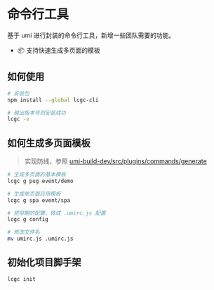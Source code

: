 # 命令行工具

基于 umi 进行封装的命令行工具，新增一些团队需要的功能。

- 📦 支持快速生成多页面的模板

## 如何使用

```bash
# 安装包
npm install --global lcgc-cli

# 输出版本号则安装成功
lcgc -v
```

## 如何生成多页面模板

> 实现防线，参照 [umi-build-dev/src/plugins/commands/generate](https://github.com/umijs/umi/tree/db13052359/packages/umi-build-dev/src/plugins/commands/generate)

```bash
# 生成多页面的基本模板
lcgc g pug event/demo

# 生成单页面应用模板
lcgc g spa event/spa

# 把早期的配置，转成 .umirc.js 配置
lcgc g config

# 修改文件名
mv umirc.js .umirc.js
```

## 初始化项目脚手架

```bash
lcgc init
```
